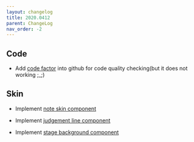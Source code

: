 ```yaml
---
layout: changelog
title: 2020.0412
parent: ChangeLog
nav_order: -2
---
```


## Code

- Add [code factor](https://www.codefactor.io/dashboard) into github for code quality checking(but it does not working ;_;)

## Skin 

 - Implement [note skin component](https://github.com/osu-Karaoke/osu-Karaoke/pull/51)
 
 - Implement [judgement line component](https://github.com/osu-Karaoke/osu-Karaoke/pull/54)

 - Implement [stage background component](https://github.com/osu-Karaoke/osu-Karaoke/pull/55)

